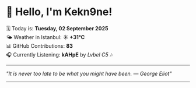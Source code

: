# 👋 Hello, I'm Kekn9ne!

🗓️ Today is: **Tuesday, 02 September 2025**  
🌤️ Weather in Istanbul: **☀️   +31°C**  
📊 GitHub Contributions: **83**  
🎧 Currently Listening: **kAHpE** by *Lvbel C5* 🎶

---

_"It is never too late to be what you might have been. — *George Eliot*"_

---
